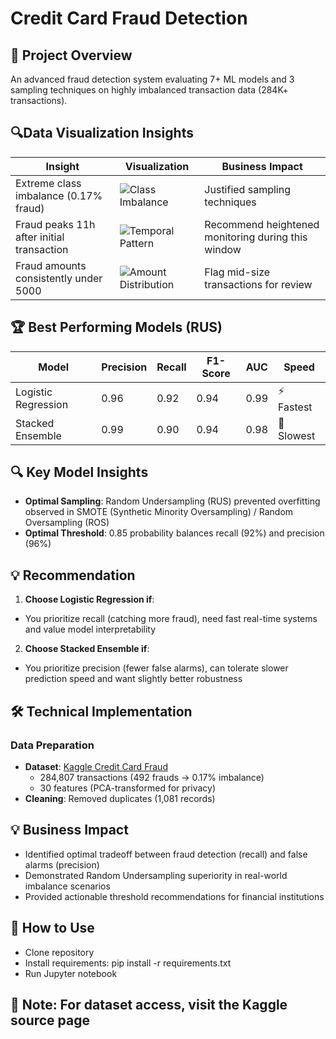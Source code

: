 # Credit Card Fraud Detection 

## 🚀 Project Overview 
An advanced fraud detection system evaluating 7+ ML models and 3 sampling techniques on highly imbalanced transaction data (284K+ transactions).

## 🔍Data Visualization Insights 
| Insight | Visualization | Business Impact |
|---------|--------------|------------------|
| Extreme class imbalance (0.17% fraud) | ![Class Imbalance](assets.zip/normal_vs_fraud_countplot.png) | Justified sampling techniques |
| Fraud peaks 11h after initial transaction | ![Temporal Pattern](assets,zip/fraud_over_time_histplot.png) | Recommend heightened monitoring during this window |
| Fraud amounts consistently under 5000 | ![Amount Distribution](assets.zip/transactions_by_amount_violinplot.png) | Flag mid-size transactions for review |

## 🏆 Best Performing Models (RUS)
| Model               | Precision | Recall | F1-Score | AUC  | Speed        |
|---------------------|-----------|--------|----------|------|-----------   |
| Logistic Regression | 0.96      | 0.92   | 0.94     | 0.99 | ⚡ Fastest  |
| Stacked Ensemble    | 0.99      | 0.90   | 0.94     | 0.98 | 🐢 Slowest  |

## 🔍 Key Model Insights
- **Optimal Sampling**: Random Undersampling (RUS) prevented overfitting observed in SMOTE (Synthetic Minority Oversampling) / Random Oversampling (ROS)
- **Optimal Threshold**: 0.85 probability balances recall (92%) and precision (96%)

## 💡 Recommendation
1. **Choose Logistic Regression if**:
- You prioritize recall (catching more fraud), need fast real-time systems and value model interpretability
2. **Choose Stacked Ensemble if**:
- You prioritize precision (fewer false alarms), can tolerate slower prediction speed and want slightly better robustness

## 🛠️ Technical Implementation
### Data Preparation
- **Dataset**: [Kaggle Credit Card Fraud](https://www.kaggle.com/datasets/mlg-ulb/creditcardfraud)
  - 284,807 transactions (492 frauds → 0.17% imbalance)
  - 30 features (PCA-transformed for privacy)
- **Cleaning**: Removed duplicates (1,081 records)
    
## 💡 Business Impact
- Identified optimal tradeoff between fraud detection (recall) and false alarms (precision)
- Demonstrated Random Undersampling superiority in real-world imbalance scenarios
- Provided actionable threshold recommendations for financial institutions

## 🚀 How to Use
- Clone repository
- Install requirements: pip install -r requirements.txt
- Run Jupyter notebook

## 📌 Note: For dataset access, visit the Kaggle source page
